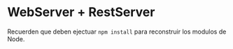 # WebServer + RestServer

Recuerden que deben ejectuar ```npm install``` para reconstruir los modulos de Node.